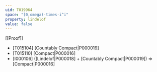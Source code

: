 ```yaml
---
uid: T019964
space: "[0,omega)-times-i^i"
property: lindelof
value: false
---
```

[[Proof]]

* [T015104] [Countably Compact|P000019]
* [T015110] [Compact|P000016]
* [I000106] ([Lindelof|P000018] + [Countably Compact|P000019]) => [Compact|P000016]

